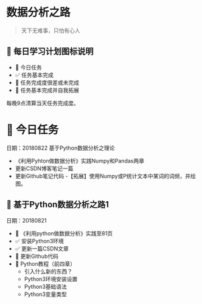 # 数据分析之路
>天下无难事，只怕有心人
## :mega: 每日学习计划图标说明
- :pushpin: 今日任务
- :white_check_mark:  任务基本完成
- :poop:  任务完成度很差或未完成
- :100: 任务基本完成并自我拓展

每晚9点清算当天任务完成度。

# :pushpin: 今日任务
日期：20180822
基于Python数据分析之理论
- 《利用Pyhton做数据分析》实践Numpy和Pandas两章
- 更新CSDN博客笔记一篇
- 更新Github笔记代码
-【拓展】使用Numpy或P统计文本中某词的词频，并绘图。


## :poop: 基于Python数据分析之路1 
日期：20180821

- :poop:  《利用python做数据分析》实践至81页
- :white_check_mark:  安装Python3环境
- :white_check_mark:  更新一篇CSDN文章
- :poop:  更新Github代码
- :poop:  Python教程（前四章）
  - 引入什么新的东西？
  - Python3环境安装设置
  - Python3基础语法
  - Python3变量类型
